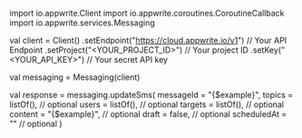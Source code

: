 import io.appwrite.Client
import io.appwrite.coroutines.CoroutineCallback
import io.appwrite.services.Messaging

val client = Client()
    .setEndpoint("https://cloud.appwrite.io/v1") // Your API Endpoint
    .setProject("<YOUR_PROJECT_ID>") // Your project ID
    .setKey("<YOUR_API_KEY>") // Your secret API key

val messaging = Messaging(client)

val response = messaging.updateSms(
    messageId = "{$example}",
    topics = listOf(), // optional
    users = listOf(), // optional
    targets = listOf(), // optional
    content = "{$example}", // optional
    draft = false, // optional
    scheduledAt = "" // optional
)
